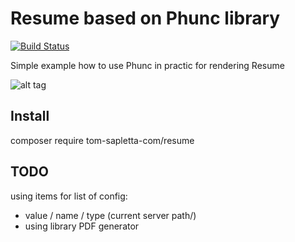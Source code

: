 Resume based on Phunc library
=====
[![Build Status](https://travis-ci.org/tom-sapletta-com/resume.svg?branch=master)](https://travis-ci.org)

Simple example how to use Phunc in practic for rendering Resume

![alt tag](https://tom.sapletta.com/screen/chrome_2016-10-21_19-05-23.png)

## Install
composer require tom-sapletta-com/resume

## TODO

using items for list of config:
 + value / name / type (current server path/)
 + using library PDF generator
 

